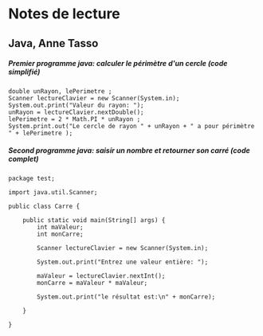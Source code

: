 # Notes de lecture 
## Java, Anne Tasso

##### Premier programme java: calculer le périmètre d'un cercle (code simplifié)

```
double unRayon, lePerimetre ;
Scanner lectureClavier = new Scanner(System.in);
System.out.print("Valeur du rayon: ");
unRayon = lectureClavier.nextDouble();
lePerimetre = 2 * Math.PI * unRayon ;
System.print.out("Le cercle de rayon " + unRayon + " a pour périmètre " + lePerimetre );

```
##### Second programme java: saisir un nombre et retourner son carré (code complet)
```
package test;

import java.util.Scanner;

public class Carre {

	public static void main(String[] args) {
		int maValeur;
		int monCarre;

		Scanner lectureClavier = new Scanner(System.in);

		System.out.print("Entrez une valeur entière: ");
			
		maValeur = lectureClavier.nextInt();
		monCarre = maValeur * maValeur;
			
		System.out.print("le résultat est:\n" + monCarre);
			
	}

}
```
